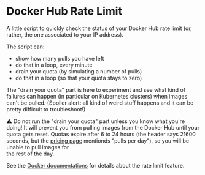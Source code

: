 # Docker Hub Rate Limit

A little script to quickly check the status of your Docker Hub rate
limit (or, rather, the one associated to your IP address).

The script can:

- show how many pulls you have left
- do that in a loop, every minute
- drain your quota (by simulating a number of pulls)
- do that in a loop (so that your quota stays to zero)

The "drain your quota" part is here to experiment and see what
kind of failures can happen (in particular on Kubernetes clusters)
when images can't be pulled. (Spoiler alert: all kind of weird
stuff happens and it can be pretty difficult to troubleshoot!)

⚠️  Do not run the "drain your quota" part unless you know 
what you're doing! It will prevent you from pulling images
from the Docker Hub until your quota gets reset. Quotas
expire after 6 to 24 hours (the header says 21600 seconds,
but the [pricing page](https://www.docker.com/pricing) mentionds
"pulls per day"), so you will be unable to pull images for\
the rest of the day.

See the [Docker documentations](https://docs.docker.com/docker-hub/download-rate-limit/)
for details about the rate limit feature.

